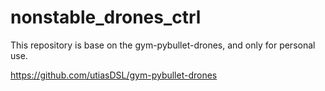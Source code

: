 # nonstable_drones_ctrl

This repository is base on the gym-pybullet-drones, and only for personal use.

https://github.com/utiasDSL/gym-pybullet-drones
